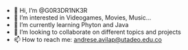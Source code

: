 - 👋 Hi, I’m @G0R3DR1NK3R
- 👀 I’m interested in Videogames, Movies, Music...
- 🌱 I’m currently learning Phyton and Java
- 💞️ I’m looking to collaborate on different topics and projects
- 📫 How to reach me: andrese.avilap@utadeo.edu.co

<!---
G0R3DR1NK3R/G0R3DR1NK3R is a ✨ special ✨ repository because its `README.md` (this file) appears on your GitHub profile.
You can click the Preview link to take a look at your changes.
--->
